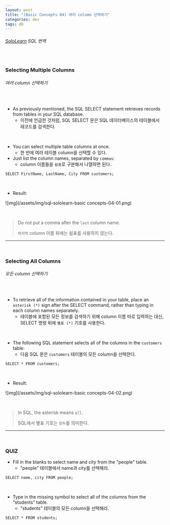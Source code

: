 ```yaml
---
layout: post
title: "(Basic Concepts 04) 여러 column 선택하기"
categories: dev
tags: db
---
```


###### [SoloLearn](https://www.sololearn.com/) SQL 번역

<br>

### Selecting Multiple Columns

###### 여러 column 선택하기

<br>

- As previously mentioned, the SQL SELECT statement retrieves records from tables in your SQL database.
  - 이전에 언급한 것처럼, SQL SELECT 문은 SQL 데이터베이스의 테이블에서 레코드를 검색한다.

<br>

- You can select multiple table columns at once.
  - 한 번에 여러 테이블 column을 선택할 수 있다.
- Just list the column names, separated by `commas`:
  - column 이름들을 `쉼표`로 구분해서 나열하면 된다.

```mysql
SELECT FirstName, LastName, City FROM customers;
```

<br>

- Result:

![img](/assets/img/sql-sololearn-basic concepts-04-01.png)

<br>

> Do not put a comma after the `last` column name.
>
> `마지막` column 이름 뒤에는 쉼표를 사용하지 않는다.

------

<br>

### Selecting All Columns

###### 모든 column 선택하기

<br>

- To retrieve all of the information contained in your table, place an `asterisk (*)` sign after the SELECT command, rather than typing in each column names separately.
  - 테이블에 포함된 모든 정보를 검색하기 위해 column 이름 따로 입력하는 대신, SELECT 명령 뒤에 `별표 (*)` 기호를 사용한다.

<br>

- The following SQL statement selects all of the columns in the `customers` table:
  - 다음 SQL 문은 `customers` 테이블의 모든 column을 선택한다.

```mysql
SELECT * FROM customers;
```

<br>

- Result:

![img](/assets/img/sql-sololearn-basic concepts-04-02.png)

<br>

> In SQL, the asterisk means `all`.
>
> SQL에서 별표 기호는 `모두`를 의미한다.

------

<br>

### QUIZ

- Fill in the blanks to select name and city from the "people" table.
  - "people" 테이블에서 name과 city를 선택해라.

```mysql
SELECT name, city FROM people;
```

<br>

- Type in the missing symbol to select all of the columns from the "students" table.
  - "students" 테이블의 모든 column을 선택해라.

```mysql
SELECT * FROM students;
```

<br>